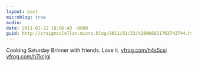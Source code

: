 ```yaml
---
layout: post
microblog: true
audio: 
date: 2011-01-22 18:06:43 -0600
guid: http://craigmcclellan.micro.blog/2011/01/23/t28966821763743744.html
---
```

Cooking Saturday Brinner with friends. Love it.  [yfrog.com/h4s5csj](http://yfrog.com/h4s5csj) [yfrog.com/h7kcjgj](http://yfrog.com/h7kcjgj)
